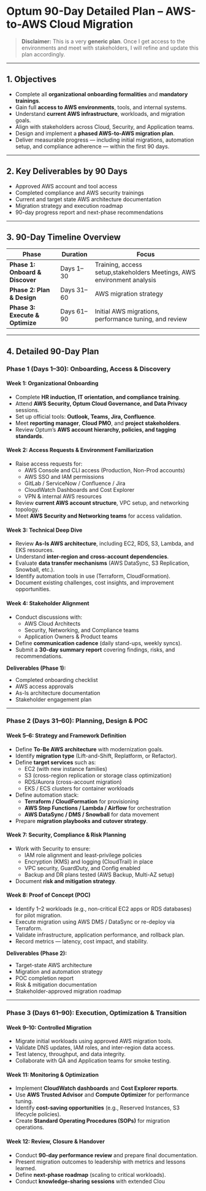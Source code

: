 # Optum 90-Day Detailed  Plan – AWS-to-AWS Cloud Migration

> **Disclaimer:** This is a very **generic plan**. Once I get access to the environments and meet with stakeholders, I will refine and update this plan accordingly.

---

## 1. Objectives
- Complete all **organizational onboarding formalities** and **mandatory trainings**.  
- Gain full **access to AWS environments**, tools, and internal systems.  
- Understand **current AWS infrastructure**, workloads, and migration goals.  
- Align with stakeholders across Cloud, Security, and Application teams.  
- Design and implement a **phased AWS-to-AWS migration plan**.  
- Deliver measurable progress — including initial migrations, automation setup, and compliance adherence — within the first 90 days.

---

## 2. Key Deliverables by 90 Days
- Approved AWS account and tool access  
- Completed compliance and AWS security trainings  
- Current and target state AWS architecture documentation  
- Migration strategy and execution roadmap   
- 90-day progress report and next-phase recommendations  

---

## 3. 90-Day Timeline Overview

| Phase | Duration | Focus |
|--------|-----------|--------|
| **Phase 1: Onboard & Discover** | Days 1–30 | Training, access setup,stakeholders Meetings, AWS environment analysis |
| **Phase 2: Plan & Design** | Days 31–60 | AWS migration strategy  |
| **Phase 3: Execute & Optimize** | Days 61–90 | Initial AWS migrations, performance tuning, and review |

---

## 4. Detailed 90-Day Plan

### **Phase 1 (Days 1–30): Onboarding, Access & Discovery**

#### Week 1: Organizational Onboarding
- Complete **HR induction, IT orientation, and compliance training**.  
- Attend **AWS Security, Optum Cloud Governance, and Data Privacy** sessions.  
- Set up official tools: **Outlook, Teams, Jira, Confluence**.  
- Meet **reporting manager**, **Cloud PMO**, and **project stakeholders**.  
- Review Optum’s **AWS account hierarchy, policies, and tagging standards**.

#### Week 2: Access Requests & Environment Familiarization
- Raise access requests for:
  - AWS Console and CLI access (Production, Non-Prod accounts)  
  - AWS SSO and IAM permissions  
  - GitLab / ServiceNow / Confluence / Jira  
  - CloudWatch Dashboards and Cost Explorer  
  - VPN & internal AWS resources  
- Review **current AWS account structure**, VPC setup, and networking topology.  
- Meet **AWS Security and Networking teams** for access validation.  

#### Week 3: Technical Deep Dive
- Review **As-Is AWS architecture**, including EC2, RDS, S3, Lambda, and EKS resources.  
- Understand **inter-region and cross-account dependencies**.  
- Evaluate **data transfer mechanisms** (AWS DataSync, S3 Replication, Snowball, etc.).  
- Identify automation tools in use (Terraform, CloudFormation).  
- Document existing challenges, cost insights, and improvement opportunities.

#### Week 4: Stakeholder Alignment
- Conduct discussions with:
  - AWS Cloud Architects  
  - Security, Networking, and Compliance teams  
  - Application Owners & Product teams  
- Define **communication cadence** (daily stand-ups, weekly syncs).  
- Submit a **30-day summary report** covering findings, risks, and recommendations.  

**Deliverables (Phase 1):**
- Completed onboarding checklist  
- AWS access approvals  
- As-Is architecture documentation  
- Stakeholder engagement plan  

---

### **Phase 2 (Days 31–60): Planning, Design & POC**

#### Week 5–6: Strategy and Framework Definition
- Define **To-Be AWS architecture** with modernization goals.  
- Identify **migration type** (Lift-and-Shift, Replatform, or Refactor).  
- Define **target services** such as:
  - EC2 (with new instance families)  
  - S3 (cross-region replication or storage class optimization)  
  - RDS/Aurora (cross-account migration)  
  - EKS / ECS clusters for container workloads  
- Define automation stack:
  - **Terraform / CloudFormation** for provisioning  
  - **AWS Step Functions / Lambda / Airflow** for orchestration  
  - **AWS DataSync / DMS / Snowball** for data movement  
- Prepare **migration playbooks and cutover strategy**.

#### Week 7: Security, Compliance & Risk Planning
- Work with Security to ensure:
  - IAM role alignment and least-privilege policies  
  - Encryption (KMS) and logging (CloudTrail) in place  
  - VPC security, GuardDuty, and Config enabled  
  - Backup and DR plans tested (AWS Backup, Multi-AZ setup)  
- Document **risk and mitigation strategy**.

#### Week 8: Proof of Concept (POC)
- Identify 1–2 workloads (e.g., non-critical EC2 apps or RDS databases) for pilot migration.  
- Execute migration using AWS DMS / DataSync or re-deploy via Terraform.  
- Validate infrastructure, application performance, and rollback plan.  
- Record metrics — latency, cost impact, and stability.  

**Deliverables (Phase 2):**
- Target-state AWS architecture  
- Migration and automation strategy  
- POC completion report  
- Risk & mitigation documentation  
- Stakeholder-approved migration roadmap  

---

### **Phase 3 (Days 61–90): Execution, Optimization & Transition**

#### Week 9–10: Controlled Migration
- Migrate initial workloads using approved AWS migration tools.  
- Validate DNS updates, IAM roles, and inter-region data access.  
- Test latency, throughput, and data integrity.  
- Collaborate with QA and Application teams for smoke testing.  

#### Week 11: Monitoring & Optimization
- Implement **CloudWatch dashboards** and **Cost Explorer reports**.  
- Use **AWS Trusted Advisor** and **Compute Optimizer** for performance tuning.  
- Identify **cost-saving opportunities** (e.g., Reserved Instances, S3 lifecycle policies).  
- Create **Standard Operating Procedures (SOPs)** for migration operations.  

#### Week 12: Review, Closure & Handover
- Conduct **90-day performance review** and prepare final documentation.  
- Present migration outcomes to leadership with metrics and lessons learned.  
- Define **next-phase roadmap** (scaling to critical workloads).  
- Conduct **knowledge-sharing sessions** with extended Clou
